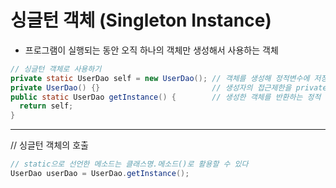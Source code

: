# 싱글턴 객체 (Singleton Instance)
- 프로그램이 실행되는 동안 오직 하나의 객체만 생성해서 사용하는 객체
```java
// 싱글턴 객체로 사용하기
private static UserDao self = new UserDao(); // 객체를 생성해 정적변수에 저장한다
private UserDao() {}                         // 생성자의 접근제한을 private로 설정한다
public static UserDao getInstance() {        // 생성한 객체를 반환하는 정적 메소드를 제공한다
  return self;
}
```
-------------------------------------------------------------
// 싱글턴 객체의 호출
```java
// static으로 선언한 메소드는 클래스명.메소드()로 활용할 수 있다
UserDao userDao = UserDao.getInstance();
```
